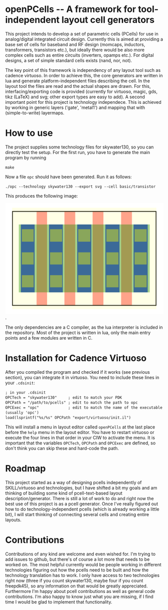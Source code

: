 # openPCells -- A framework for tool-independent layout cell generators 
This project intends to develop a set of parametric cells (PCells) for use in analog/digital integrated circuit design. Currently this is aimed at
providing a base set of cells for baseband and RF design (momcaps, inductors, transformers, transistors etc.), but ideally there would be also more
complex cells such as entire circuits (inverters, opamps etc.). For digital designs, a set of simple standard cells exists (nand, nor, not).

The key point of this framework is independency of any layout tool such as cadence virtuoso. In order to achieve this, the core generators are written
in lua and generate platform-independent files describing the cell. In the layout tool the files are read and the actual shapes are drawn. For this,
interfacing/exporting code is provided (currently for virtuoso, magic, gds, tikz (LaTeX) and svg; other export types are easy to add). A second
important point for this project is technology independece. This is achieved by working in generic layers ('gate', 'metal1') and mapping that with
(simple-to-write) layermaps.

# How to use
The project supplies some technology files for skywater130, so you can directly test the setup. For the first run, you have to generate the main
program by running 

    make

Now a file `opc` should have been generated. Run it as follows:

    ./opc --technology skywater130 --export svg --cell basic/transistor

This produces the following image: 

![Example Transistor](./doc/info/example_transistor.png). 

The only dependencies are a C compiler, as the lua interpreter is included in the repository. 
Most of the project is written in lua, only the main entry points and a few modules are written in C.

# Installation for Cadence Virtuoso
After you compiled the program and checked if it works (see previous section), you can integrate it in virtuoso.
You need to include these lines in your `.cdsinit`:

    ; in your .cdsinit
    OPCTech = "skywater130"     ; edit to match your PDK
    OPCPath = "/path/to/pcells" ; edit to match the path to opc
    OPCExec = "opc"             ; edit to match the name of the executable (usually 'opc')
    load(lsprintf("%s/%s" OPCPath "export/virtuoso/init.il")

This will install a menu in layout editor called `openPCells` at the last place before the `help` menu in the layout editor. You have to restart
virtuoso or execute the four lines in that order in your CIW to activate the menu. It is important that the variables `OPCTech`, `OPCPath` and
`OPCExec` are defined, so don't think you can skip these and hard-code the path.

<!---
# Technology translation and mapping
## Introduction
The pcells are defined in general layers (such as "gate" or "M1" or "lastmetal"), which have to be translated into a specific technology for
cell generation. This works in two runs: first vias have to be translated, as they are only defined as rectangular areas since we can't put any
spacing or sizing of the individual vias into the pcell. After this, all generic layers need to become technology-specific layers.
## How to add technologies
Every technology needs three files (currently, this might change in the future): a general configuration, a layer map and a via rules file.
Have a look in tech/template or tech/skywater130 on how to write these files.

The config is pretty simple:

    return {
    }

With this you're good to go as any data inside the table is not used any ways. But it should at least contain the grid, as I plan to include this in
the next time.

The layermap includes information on the human-readable layer data as well as the stream numbers (virtuoso could also work just with the stream
numbers, but often the layers have internal numbers that are NOT the stream numbers. Oh well). Therefore every entry is a table containing a table for
the layer and a table for the purpose:

    -- example
    lastmetal = { 
        layer = { name = "M8", number = 13 }, 
        purpose = { name = "drawing", number = 0 }
    }

The needed layers depends on the cells that are being used, but the program will also tell you when you are missing something. Therefore, you can also
keep running it until it works. The template layer map should contain most of the used layers, but I didn't consider all obscure technology features.

The via rules file is a bit more complex, as the via geometries and the needed layers need to be described (e.g. gate contacts in skywater130 need to
have a poly nitride cut). A typical entry looks like this (taken from tech/skywater130/viarules.lua):

    gatecont = {
        layers = {
            {
                lpp = {
                    layer   = { name = "poly",    number = 66 },
                    purpose = { name = "drawing", number = 20 },
                },
                enlarge = 0.1
            },
            {
                lpp = {
                    layer   = { name = "npc",     number = 95 },
                    purpose = { name = "drawing", number = 20 },
                },
                enlarge = 0.1
            },
            {
                lpp = {
                    layer   = { name = "licon1",  number = 66 },
                    purpose = { name = "drawing", number = 44 },
                },
            },
        },
        width = 0.17,
        height = 0.17, 
        xspace = 0.25, 
        yspace = 0.17, 
        xencl = 0.04, 
        yencl = 0.08
    }

The entry describes the geometry of the actual cuts and the needed layers. This works ok currently, but assumes that metal/poly strips with SEVERAL
cuts are drawn explicitly. I am working on this to improve that, but it works right now with this method.
-->

# Roadmap
This project started as a way of designing pcells independently of SKILL/virtuoso and technologies, but I have shifted a bit my goals and am thinking
of building some kind of pcell-text-based layout description/generator. There is still a lot of work to do and right now the best use of this project
is as a pcell generator. Once I've really figured out how to do technology-independent pcells (which is already working a little bit), I will start
thinking of connecting several cells and creating entire layouts. 

# Contributions
Contributions of any kind are welcome and even wished for. I'm trying to add issues to github, but there's of course a lot more that needs to be
worked on. The most helpful currently would be people working in different technologies figuring out how the pcells need to be built and how the
technology translation has to work. I only have access to two technologies right now (three if you count skywater130, maybe four if you count
freepdk45), so any information on that would be greatly appreciated. Furthermore I'm happy about pcell contributions as well as general code
contributions. I'm also happy to know just what you are missing, if I find time I would be glad to implement that functionality.

<!---
vim: tw=150
-->
